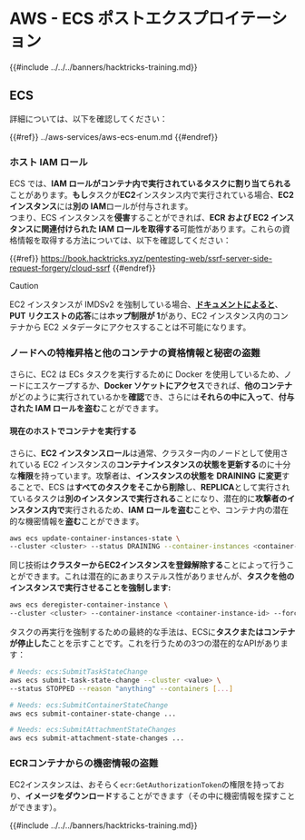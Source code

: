 # AWS - ECS ポストエクスプロイテーション

{{#include ../../../banners/hacktricks-training.md}}

## ECS

詳細については、以下を確認してください：

{{#ref}}
../aws-services/aws-ecs-enum.md
{{#endref}}

### ホスト IAM ロール

ECS では、**IAM ロールがコンテナ内で実行されているタスクに割り当てられる**ことがあります。**もし**タスクが**EC2**インスタンス内で実行されている場合、**EC2 インスタンス**には**別の IAM**ロールが付与されます。\
つまり、ECS インスタンスを**侵害**することができれば、**ECR および EC2 インスタンスに関連付けられた IAM ロールを取得する**可能性があります。これらの資格情報を取得する方法については、以下を確認してください：

{{#ref}}
https://book.hacktricks.xyz/pentesting-web/ssrf-server-side-request-forgery/cloud-ssrf
{{#endref}}

> [!CAUTION]
> EC2 インスタンスが IMDSv2 を強制している場合、[**ドキュメントによると**](https://docs.aws.amazon.com/AWSEC2/latest/UserGuide/instance-metadata-v2-how-it-works.html)、**PUT リクエストの応答**には**ホップ制限が 1**があり、EC2 インスタンス内のコンテナから EC2 メタデータにアクセスすることは不可能になります。

### ノードへの特権昇格と他のコンテナの資格情報と秘密の盗難

さらに、EC2 は ECs タスクを実行するために Docker を使用しているため、ノードにエスケープするか、**Docker ソケットにアクセス**できれば、**他のコンテナ**がどのように実行されているかを**確認**でき、さらには**それらの中に入って**、**付与された IAM ロールを盗む**ことができます。

#### 現在のホストでコンテナを実行する

さらに、**EC2 インスタンスロール**は通常、クラスター内のノードとして使用されている EC2 インスタンスの**コンテナインスタンスの状態を更新する**のに十分な**権限**を持っています。攻撃者は、**インスタンスの状態を DRAINING に変更**することで、ECS は**すべてのタスクをそこから削除**し、**REPLICA**として実行されているタスクは**別のインスタンスで実行される**ことになり、潜在的に**攻撃者のインスタンス内で**実行されるため、**IAM ロールを盗む**ことや、コンテナ内の潜在的な機密情報を**盗む**ことができます。
```bash
aws ecs update-container-instances-state \
--cluster <cluster> --status DRAINING --container-instances <container-instance-id>
```
同じ技術は**クラスターからEC2インスタンスを登録解除する**ことによって行うことができます。これは潜在的にあまりステルス性がありませんが、**タスクを他のインスタンスで実行させることを強制します:**
```bash
aws ecs deregister-container-instance \
--cluster <cluster> --container-instance <container-instance-id> --force
```
タスクの再実行を強制するための最終的な手法は、ECSに**タスクまたはコンテナが停止した**ことを示すことです。これを行うための3つの潜在的なAPIがあります：
```bash
# Needs: ecs:SubmitTaskStateChange
aws ecs submit-task-state-change --cluster <value> \
--status STOPPED --reason "anything" --containers [...]

# Needs: ecs:SubmitContainerStateChange
aws ecs submit-container-state-change ...

# Needs: ecs:SubmitAttachmentStateChanges
aws ecs submit-attachment-state-changes ...
```
### ECRコンテナからの機密情報の盗難

EC2インスタンスは、おそらく`ecr:GetAuthorizationToken`の権限を持っており、**イメージをダウンロード**することができます（その中に機密情報を探すことができます）。

{{#include ../../../banners/hacktricks-training.md}}
